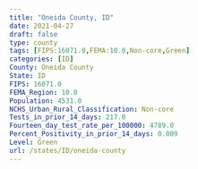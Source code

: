 ```yaml
---
title: "Oneida County, ID"
date: 2021-04-27
draft: false
type: county
tags: [FIPS:16071.0,FEMA:10.0,Non-core,Green]
categories: [ID]
County: Oneida County
State: ID
FIPS: 16071.0
FEMA_Region: 10.0
Population: 4531.0
NCHS_Urban_Rural_Classification: Non-core
Tests_in_prior_14_days: 217.0
Fourteen_day_test_rate_per_100000: 4789.0
Percent_Positivity_in_prior_14_days: 0.009
Level: Green
url: /states/ID/oneida-county
---
```



